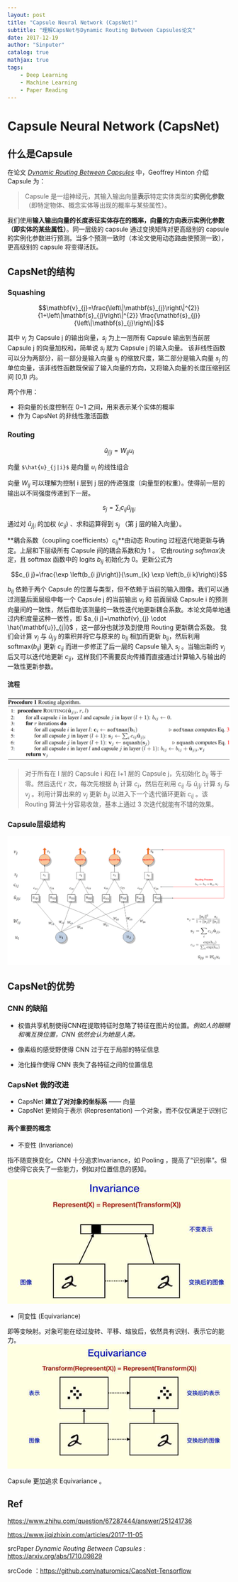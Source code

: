 ```yaml
---
layout: post
title: "Capsule Neural Network (CapsNet)"
subtitle: "理解CapsNet与Dynamic Routing Between Capsules论文"
date: 2017-12-19
author: "Sinputer"
catalog: true
mathjax: true
tags: 
    - Deep Learning
    - Machine Learning
    - Paper Reading
---
```

# Capsule Neural Network (CapsNet)

## 什么是Capsule

在论文 [*Dynamic Routing Between Capsules*](https://arxiv.org/abs/1710.09829) 中，Geoffrey Hinton 介绍 Capsule 为：
> Capsule 是一组神经元，其输入输出向量**表示**特定实体类型的**实例化参数**（即特定物体、概念实体等出现的概率与某些属性）。

我们使用**输入输出向量的长度表征实体存在的概率，向量的方向表示实例化参数（即实体的某些属性）**。同一层级的 capsule 通过变换矩阵对更高级别的 capsule 的实例化参数进行预测。当多个预测一致时（本论文使用动态路由使预测一致），更高级别的 capsule 将变得活跃。

## CapsNet的结构

### Squashing

$$\mathbf{v}_{j}=\frac{\left\|\mathbf{s}_{j}\right\|^{2}}{1+\left\|\mathbf{s}_{j}\right\|^{2}} \frac{\mathbf{s}_{j}}{\left\|\mathbf{s}_{j}\right\|}$$

其中 $v_j$ 为 Capsule j 的输出向量，$s_j$ 为上一层所有 Capsule 输出到当前层 Capsule j 的向量加权和，简单说 $s_j$ 就为 Capsule j 的输入向量。
该非线性函数可以分为两部分，前一部分是输入向量 $s_j$ 的缩放尺度，第二部分是输入向量 $s_j$ 的单位向量，该非线性函数既保留了输入向量的方向，又将输入向量的长度压缩到区间 [0,1) 内。

两个作用：

- 将向量的长度控制在 0~1 之间，用来表示某个实体的概率
- 作为 CapsNet 的非线性激活函数

### Routing

$$\hat{u}_{j|i}=W_{i j} u_{i}$$

向量 `$\hat{u}_{j|i}$` 是向量 $u_i$ 的线性组合

向量 $W_{i j}$ 可以理解为控制 i 层到 j 层的传递强度（向量型的权重）。使得前一层的输出以不同强度传递到下一层。

$$s_{j}=\sum_{i} c_{i j} \hat{u}_{j\|i}$$

通过对 $\hat{u}_{j|i}$ 的加权 ($c_{i j}$) 、求和运算得到 $s_j$ （第 j 层的输入向量）。

**耦合系数（coupling coefficients）$c_{i j}$**由动态 Routing 过程迭代地更新与确定。上层和下层级所有 Capsule 间的耦合系数和为 1 。
它由*routing softmax*决定，且 softmax 函数中的 logits $b_{i j}$ 初始化为 0。更新公式为

$$c_{i j}=\frac{\exp \left(b_{i j}\right)}{\sum_{k} \exp \left(b_{i k}\right)}$$

$b_{i j}$ 依赖于两个 Capsule 的位置与类型，但不依赖于当前的输入图像。我们可以通过测量后面层级中每一个 Capsule j 的当前输出 $v_j$ 和 前面层级 Capsule i 的预测向量间的一致性，然后借助该测量的一致性迭代地更新耦合系数。本论文简单地通过内积度量这种一致性，即 $a_{i j}=\mathbf{v}_{j} \cdot \hat{\mathbf{u}}_{j|i}$ ，这一部分也就涉及到使用 Routing 更新耦合系数。
我们会计算 $v_j$ 与 $\hat{u}_{j|i}$ 的乘积并将它与原来的 $b_{i j}$ 相加而更新 $b_{i j}$，然后利用 softmax($b_{i j}$) 更新 $c_{i j}$ 而进一步修正了后一层的 Capsule 输入 $s_j$ 。当输出新的 $v_j$ 后又可以迭代地更新 $c_{i j}$，这样我们不需要反向传播而直接通过计算输入与输出的一致性更新参数。

#### 流程

![routing](../img/in-post/capsnet-01.png)
> 对于所有在 l 层的 Capsule i 和在 l+1 层的 Capsule j，先初始化 $b_{i j}$ 等于零。然后迭代 r 次，每次先根据 $b_i$ 计算 $c_i$，然后在利用 $c_{i j}$ 与 $\hat{u}_{j|i}$ 计算 $s_j$ 与 $v_j$ 。利用计算出来的 $v_j$ 更新 $b_{i j}$ 以进入下一个迭代循环更新 $c_{i j}$ 。该 Routing 算法十分容易收敛，基本上通过 3 次迭代就能有不错的效果。

### Capsule层级结构

![Capsule stucture](../img/in-post/capsnet-02.png)

## CapsNet的优势

### CNN 的缺陷

- 权值共享机制使得CNN在提取特征时忽略了特征在图片的位置。*例如人的眼睛和嘴互换位置，CNN 依然会认为她是人类。*

- 像素级的感受野使得 CNN 过于在于局部的特征信息
- 池化操作使得 CNN 丧失了各特征之间的位置信息

### CapsNet 做的改进

- CapsNet **建立了对对象的坐标系** —— 向量
- CapsNet 更倾向于表示 (Representation) 一个对象，而不仅仅满足于识别它

#### 两个重要的概念

- 不变性 (Invariance)

指不随变换变化。CNN 十分追求Invariance，如 Pooling ，提高了“识别率”。但也使得它丧失了一些能力，例如对位置信息的感知。

![img](../img/in-post/capsnet-03.jfif)

- 同变性 (Equivariance)

即等变映射。对象可能在经过旋转、平移、缩放后，依然具有识别、表示它的能力。
![img](../img/in-post/capsnet-04.jfif)

Capsule 更加追求 Equivariance 。

## Ref

<https://www.zhihu.com/question/67287444/answer/251241736>

<https://www.jiqizhixin.com/articles/2017-11-05>

srcPaper *Dynamic Routing Between Capsules* : <https://arxiv.org/abs/1710.09829>

srcCode ：<https://github.com/naturomics/CapsNet-Tensorflow>
